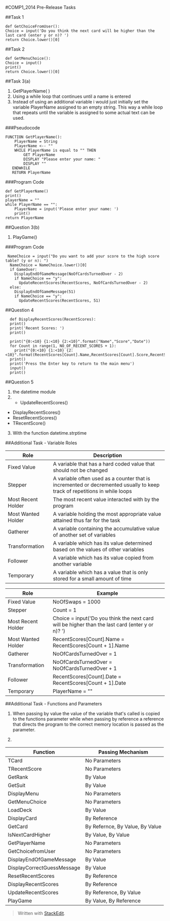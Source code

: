 #COMP1_2014 Pre-Release Tasks 

##Task 1

    def GetChoiceFromUser():
    Choice = input('Do you think the next card will be higher than the last card (enter y or n)? ')
	return Choice.lower()[0]


##Task 2

    def GetMenuChoice():
    Choice = input()
    print()
	return Choice.lower()[0]
	

##Task 3(a)
1. GetPlayerName( )
2. Using a while loop that continues until a name is entered
3. Instead of using an additional variable i would just initially set the variable PlayerName assigned to an empty string. This way a while loop that repeats until the variable is assigned to some actual text can be used.

###Pseudocode 
    	
    FUNCTION GetPlayerName():
	    PlayerName = String
	    PlayerName <-- ""
        WHILE PlayerName is equal to "" THEN
	        GET PlayerName
	        DISPLAY "Please enter your name: "
	        DISPLAY "" 
	   ENDWHILE     
	   RETURN PlayerName
###Program Code

    def GetPlayerName()
    print()
	playerName = ""
	while PlayerName == "":
		PlayerName = input('Please enter your name: ')
		print()
	return PlayerName

##Question 3(b)

1. PlayGame()

###Program Code

     NameChoice = input("Do you want to add your score to the high score table? (y or n): ")
      NameChoice = NameChoice.lower()[0]
      if GameOver:
        DisplayEndOfGameMessage(NoOfCardsTurnedOver - 2)
        if NameChoice == "y":
          UpdateRecentScores(RecentScores, NoOfCardsTurnedOver - 2)
      else:
        DisplayEndOfGameMessage(51)
        if NameChoice == "y":
          UpdateRecentScores(RecentScores, 51)

##Question 4

      def DisplayRecentScores(RecentScores):
      print()
      print('Recent Scores: ')
      print()
    
      print("{0:<10} {1:<10} {2:<10}".format("Name","Score","Date"))
      for Count in range(1, NO_OF_RECENT_SCORES + 1):
        print("{0:<10} {1:<10} {2:<10}".format(RecentScores[Count].Name,RecentScores[Count].Score,RecentScores[Count].Date))
      print()
      print('Press the Enter key to return to the main menu')
      input()
      print()


##Question 5
1. the datetime module
2.  - UpdateRecentScores()  
- DisplayRecentScores()
- ResetRecentScores()
- TRecentScore()
3. With the function datetime.strptime

##Additional Task - Variable Roles

|Role|Description|
|-----|--------------|
|Fixed Value|A variable that has a hard coded value that should not be changed|
|Stepper|A variable often used as a counter that is incremented or decremented usually to keep track of repetitions in while loops|
|Most Recent Holder|The most recent value interacted with by the program|
|Most Wanted Holder|A variable holding the most appropriate value attained thus far for the task|
|Gatherer|A variable containing the accumulative value of another set of variables|
|Transformation|A variable which has its value determined based on the values of other variables|
|Follower|A variable which has its value copied from another variable|
|Temporary|A variable which has a value that is only stored for a small amount of time|	

|Role|Example|
|-----|--------------|
|Fixed Value|NoOfSwaps = 1000|
|Stepper|Count = 1|
|Most Recent Holder|Choice = input('Do you think the next card will be higher than the last card (enter y or n)? ')|
|Most Wanted Holder|RecentScores[Count].Name = RecentScores[Count + 1].Name|
|Gatherer|NoOfCardsTurnedOver = 1|
|Transformation|NoOfCardsTurnedOver = NoOfCardsTurnedOver + 1|
|Follower| RecentScores[Count].Date = RecentScores[Count + 1].Date|
|Temporary|PlayerName = ""|


##Additional Task - Functions and Parameters

1. When passing by value the value of the variable that's called is copied to the functions parameter while when passing by reference a reference that directs the program to the correct memory location is passed as the parameter.

2.
|Function|Passing Mechanism|
|--------|-----------------|
|TCard|No Parameters|
|TRecentScore|No Parameters|
|GetRank|By Value|
|GetSuit|By Value|
|DisplayMenu|No Parameters|
|GetMenuChoice|No Parameters|
|LoadDeck|By Value|
|DisplayCard|By Reference|
|GetCard|By Refernce, By Value, By Value|
|IsNextCardHigher|By Value, By Value|
|GetPlayerName|No Parameters|
|GetChoicefromUser|No Parameters|
|DisplayEndOfGameMessage|By Value|
|DisplayCorrectGuessMessage|By Value|
|ResetRecentScores|By Reference|
|DisplayRecentScores|By Reference|
|UpdateRecentScores|By Reference, By Value|
|PlayGame|By Value, By Reference|


> Written with [StackEdit](https://stackedit.io/).

